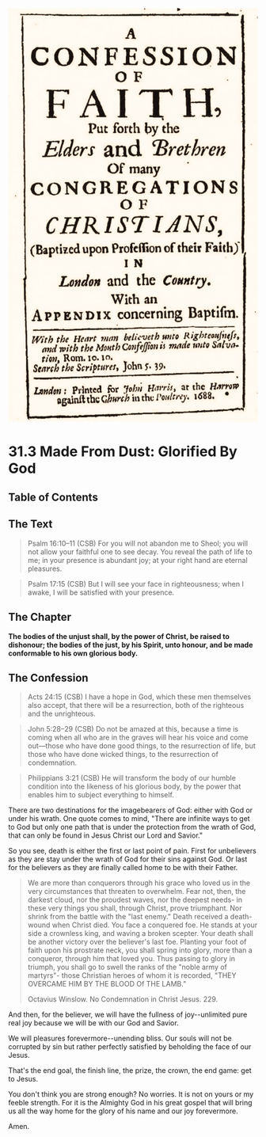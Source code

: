 <img class="intro-right" src="art-1689.png">

# 31.3 Made From Dust: Glorified By God

## Table of Contents

<!-- toc -->

## The Text

>Psalm 16:10–11 (CSB) For you will not abandon me to Sheol; you will not allow your faithful one to see decay. You reveal the path of life to me; in your presence is abundant joy; at your right hand are eternal pleasures.

>Psalm 17:15 (CSB) But I will see your face in righteousness; when I awake, I will be satisfied with your presence.

## The Chapter

**The bodies of the unjust shall, by the power of Christ, be raised to dishonour; the bodies of the just, by his Spirit, unto honour, and be made conformable to his own glorious body.**

## The Confession

>Acts 24:15 (CSB) I have a hope in God, which these men themselves also accept, that there will be a resurrection, both of the righteous and the unrighteous.

>John 5:28–29 (CSB) Do not be amazed at this, because a time is coming when all who are in the graves will hear his voice and come out—those who have done good things, to the resurrection of life, but those who have done wicked things, to the resurrection of condemnation.

>Philippians 3:21 (CSB) He will transform the body of our humble condition into the likeness of his glorious body, by the power that enables him to subject everything to himself.

There are two destinations for the imagebearers of God: either with God or under his wrath. One quote comes to mind, "There are infinite ways to get to God but only one path that is under the protection from the wrath of God, that can only be found in Jesus Christ our Lord and Savior."

So you see, death is either the first or last point of pain. First for unbelievers as they are stay under the wrath of God for their sins against God. Or last for the believers as they are finally called home to be with their Father.

>We are more than conquerors through his grace who loved us in the very circumstances that threaten to overwhelm. Fear not, then, the darkest cloud, nor the proudest waves, nor the deepest needs- in these very things you shall, through Christ, prove triumphant. Nor shrink from the battle with the "last enemy." Death received a death-wound when Christ died. You face a conquered foe. He stands at your side a crownless king, and waving a broken scepter. Your death shall be another victory over the believer's last foe. Planting your foot of faith upon his prostrate neck, you shall spring into glory, more than a conqueror, through him that loved you. Thus passing to glory in triumph, you shall go to swell the ranks of the "noble army of martyrs"- those Christian heroes of whom it is recorded, "THEY OVERCAME HIM BY THE BLOOD Of THE LAMB."
>
>Octavius Winslow. No Condemnation in Christ Jesus. 229.

And then, for the believer, we will have the fullness of joy--unlimited pure real joy because we will be with our God and Savior.

We will pleasures forevermore--unending bliss. Our souls will not be corrupted by sin but rather perfectly satisfied by beholding the face of our Jesus.

That's the end goal, the finish line, the prize, the crown, the end game: get to Jesus.

You don't think you are strong enough? No worries. It is not on yours or my feeble strength. For it is the Almighty God in his great gospel that will bring us all the way home for the glory of his name and our joy forevermore.

Amen.